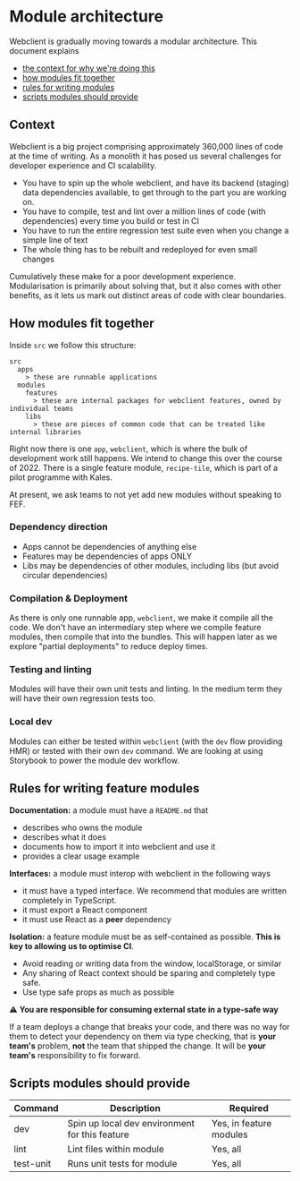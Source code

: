 # Module architecture

Webclient is gradually moving towards a modular architecture. This document explains

- [the context for why we're doing this](#context)
- [how modules fit together](#how-modules-fit-together)
- [rules for writing modules](#rules-for-writing-feature-modules)
- [scripts modules should provide](#scripts-modules-should-provide)

## Context

Webclient is a big project comprising approximately 360,000 lines of code at the time of writing. As a monolith it has
posed us several challenges for developer experience and CI scalability.

- You have to spin up the whole webclient, and have its backend (staging) data dependencies available, to get through
  to the part you are working on.
- You have to compile, test and lint over a million lines of code (with dependencies) every time you build or test in CI
- You have to run the entire regression test suite even when you change a simple line of text
- The whole thing has to be rebuilt and redeployed for even small changes

Cumulatively these make for a poor development experience. Modularisation is primarily about solving that, but it also
comes with other benefits, as it lets us mark out distinct areas of code with clear boundaries.

## How modules fit together

Inside `src` we follow this structure:

```
src
  apps
    > these are runnable applications
  modules
    features
      > these are internal packages for webclient features, owned by individual teams
    libs
      > these are pieces of common code that can be treated like internal libraries
```

Right now there is one `app`, `webclient`, which is where the bulk of development work still happens. We intend to change
this over the course of 2022. There is a single feature module, `recipe-tile`, which is part of a pilot programme with Kales.

At present, we ask teams to not yet add new modules without speaking to FEF.

### Dependency direction

- Apps cannot be dependencies of anything else
- Features may be dependencies of apps ONLY
- Libs may be dependencies of other modules, including libs (but avoid circular dependencies)

### Compilation & Deployment

As there is only one runnable app, `webclient`, we make it compile all the code. We don't have an intermediary step where
we compile feature modules, then compile that into the bundles. This will happen later as we explore "partial deployments"
to reduce deploy times.

### Testing and linting

Modules will have their own unit tests and linting. In the medium term they will have their own regression tests too.

### Local dev

Modules can either be tested within `webclient` (with the `dev` flow providing HMR) or tested with their own `dev` command.
We are looking at using Storybook to power the module dev workflow.

## Rules for writing feature modules

**Documentation:** a module must have a `README.md` that

- describes who owns the module
- describes what it does
- documents how to import it into webclient and use it
- provides a clear usage example

**Interfaces:** a module must interop with webclient in the following ways

- it must have a typed interface. We recommend that modules are written completely in TypeScript.
- it must export a React component
- it must use React as a **peer** dependency

**Isolation:** a feature module must be as self-contained as possible. **This is key to allowing us to optimise CI**.

- Avoid reading or writing data from the window, localStorage, or similar
- Any sharing of React context should be sparing and completely type safe.
- Use type safe props as much as possible

⚠️ **You are responsible for consuming external state in a type-safe way**

If a team deploys a change that breaks your code, and there was no way for them to detect your dependency on them via type
checking, that is **your team's** problem, **not** the team that shipped the change. It will be **your team's** responsibility
to fix forward.

## Scripts modules should provide

| Command   | Description                                    | Required                |
|-----------|------------------------------------------------|-------------------------|
| dev       | Spin up local dev environment for this feature | Yes, in feature modules |
| lint      | Lint files within module                       | Yes, all                |
| test-unit | Runs unit tests for module                     | Yes, all                |

